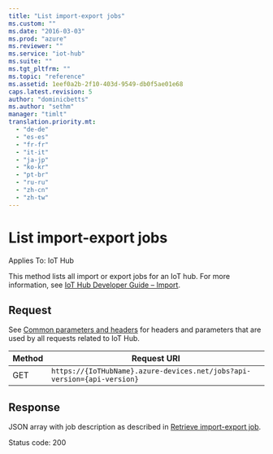 ```yaml
---
title: "List import-export jobs"
ms.custom: ""
ms.date: "2016-03-03"
ms.prod: "azure"
ms.reviewer: ""
ms.service: "iot-hub"
ms.suite: ""
ms.tgt_pltfrm: ""
ms.topic: "reference"
ms.assetid: 1eef0a2b-2f10-403d-9549-db0f5ae01e68
caps.latest.revision: 5
author: "dominicbetts"
ms.author: "sethm"
manager: "timlt"
translation.priority.mt: 
  - "de-de"
  - "es-es"
  - "fr-fr"
  - "it-it"
  - "ja-jp"
  - "ko-kr"
  - "pt-br"
  - "ru-ru"
  - "zh-cn"
  - "zh-tw"
---
```

# List import-export jobs
Applies To: IoT Hub  
  
 This method lists all import or export jobs for an IoT hub. For more information, see [IoT Hub Developer Guide – Import](https://azure.microsoft.com/documentation/articles/iot-hub-devguide/#import-device-identities).  
  
## Request  
 See [Common parameters and headers](../IoTREST/device-identities-rest.md#bk_common) for headers and parameters that are used by all requests related to IoT Hub.  
  
|Method|Request URI|  
|------------|-----------------|  
|GET|`https://{IoTHubName}.azure-devices.net/jobs?api-version={api-version}`|  
  
## Response  
 JSON array with job description as described in [Retrieve import-export job](../IoTREST/retrieve-import-export-job.md).  
  
 Status code: 200